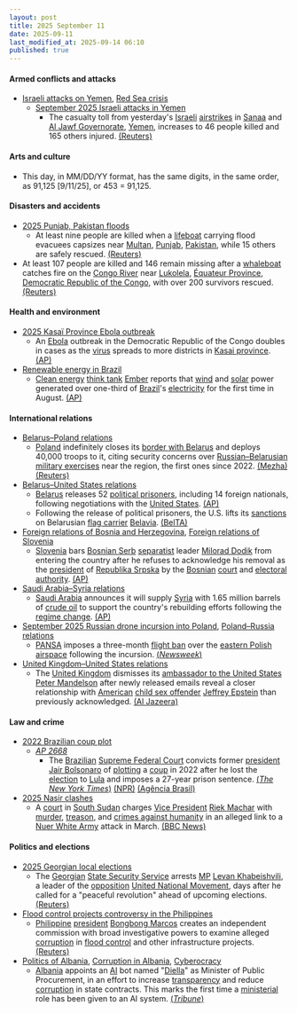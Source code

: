 ```yaml
---
layout: post
title: 2025 September 11
date: 2025-09-11
last_modified_at: 2025-09-14 06:10
published: true
---
```



#### Armed conflicts and attacks

* [Israeli attacks on Yemen](https://en.wikipedia.org/wiki/Israeli_attacks_on_Yemen_%28May_2025%E2%80%93present%29 "Israeli attacks on Yemen (May 2025–present)"), [Red Sea crisis](https://en.wikipedia.org/wiki/Red_Sea_crisis "Red Sea crisis")
  * [September 2025 Israeli attacks in Yemen](https://en.wikipedia.org/wiki/September_2025_Israeli_attacks_in_Yemen "September 2025 Israeli attacks in Yemen")
    * The casualty toll from yesterday's [Israeli](https://en.wikipedia.org/wiki/Israel "Israel") [airstrikes](https://en.wikipedia.org/wiki/Airstrike "Airstrike") in [Sanaa](https://en.wikipedia.org/wiki/Sanaa "Sanaa") and [Al Jawf Governorate](https://en.wikipedia.org/wiki/Al_Jawf_Governorate "Al Jawf Governorate"), [Yemen](https://en.wikipedia.org/wiki/Yemen "Yemen"), increases to 46 people killed and 165 others injured. [(Reuters)](https://www.reuters.com/world/middle-east/death-toll-rises-46-israeli-raids-yemen-2025-09-11/)

#### Arts and culture

* This day, in MM/DD/YY format, has the same digits, in the same order, as 91,125 [9/11/25], or 453 = 91,125.

#### Disasters and accidents

* [2025 Punjab, Pakistan floods](https://en.wikipedia.org/wiki/2025_Punjab%2C_Pakistan_floods "2025 Punjab, Pakistan floods")
  * At least nine people are killed when a [lifeboat](https://en.wikipedia.org/wiki/Lifeboat_%28rescue%29 "Lifeboat (rescue)") carrying flood evacuees capsizes near [Multan](https://en.wikipedia.org/wiki/Multan "Multan"), [Punjab](https://en.wikipedia.org/wiki/Punjab%2C_Pakistan "Punjab, Pakistan"), [Pakistan](https://en.wikipedia.org/wiki/Pakistan "Pakistan"), while 15 others are safely rescued. [(Reuters)](https://www.reuters.com/business/environment/boat-capsizes-pakistan-floods-killing-nine-authorities-say-2025-09-12/)
* At least 107 people are killed and 146 remain missing after a [whaleboat](https://en.wikipedia.org/wiki/Whaleboat "Whaleboat") catches fire on the [Congo River](https://en.wikipedia.org/wiki/Congo_River "Congo River") near [Lukolela](https://en.wikipedia.org/wiki/Lukolela "Lukolela"), [Équateur Province](https://en.wikipedia.org/wiki/%C3%89quateur_Province "Équateur Province"), [Democratic Republic of the Congo](https://en.wikipedia.org/wiki/Democratic_Republic_of_the_Congo "Democratic Republic of the Congo"), with over 200 survivors rescued. [(Reuters)](https://www.reuters.com/world/africa/least-107-killed-congo-whaleboat-sinks-river-2025-09-12/)

#### Health and environment

* [2025 Kasaï Province Ebola outbreak](https://en.wikipedia.org/wiki/2025_Kasa%C3%AF_Province_Ebola_outbreak "2025 Kasaï Province Ebola outbreak")
  * An [Ebola](https://en.wikipedia.org/wiki/Ebola "Ebola") outbreak in the Democratic Republic of the Congo doubles in cases as the [virus](https://en.wikipedia.org/wiki/Virus "Virus") spreads to more districts in [Kasai province](https://en.wikipedia.org/wiki/Kasai_province "Kasai province"). [(AP)](https://apnews.com/article/congo-ebola-kasai-outbreak-b4dfd340373d2f5e4ce2ce40b1eba6e0)
* [Renewable energy in Brazil](https://en.wikipedia.org/wiki/Renewable_energy_in_Brazil "Renewable energy in Brazil")
  * [Clean energy](https://en.wikipedia.org/wiki/Clean_energy "Clean energy") [think tank](https://en.wikipedia.org/wiki/Think_tank "Think tank") [Ember](https://en.wikipedia.org/wiki/Ember_%28non-profit_organisation%29 "Ember (non-profit organisation)") reports that [wind](https://en.wikipedia.org/wiki/Wind_power "Wind power") and [solar](https://en.wikipedia.org/wiki/Solar_power_in_Brazil "Solar power in Brazil") power generated over one-third of [Brazil](https://en.wikipedia.org/wiki/Brazil "Brazil")'s [electricity](https://en.wikipedia.org/wiki/Energy_in_Brazil "Energy in Brazil") for the first time in August. [(AP)](https://apnews.com/article/brazil-wind-solar-power-electricity-renewable-energy-13eef596389803e8b801f26e7888fb97)

#### International relations

* [Belarus–Poland relations](https://en.wikipedia.org/wiki/Belarus%E2%80%93Poland_relations "Belarus–Poland relations")
  * [Poland](https://en.wikipedia.org/wiki/Poland "Poland") indefinitely closes its [border with Belarus](https://en.wikipedia.org/wiki/Belarus-Poland_border "Belarus-Poland border") and deploys 40,000 troops to it, citing security concerns over [Russian–Belarusian military exercises](https://en.wikipedia.org/wiki/Zapad_2025 "Zapad 2025") near the region, the first ones since 2022. [(Mezha)](https://mezha.net/eng/bukvy/poland-deploys-40-000-troops-near-belarus-and-russia-borders-amid-rising-tensions/) [(Reuters)](https://www.reuters.com/world/europe/poland-close-belarus-border-due-russia-led-military-exercises-pm-says-2025-09-09/)
* [Belarus–United States relations](https://en.wikipedia.org/wiki/Belarus%E2%80%93United_States_relations "Belarus–United States relations")
  * [Belarus](https://en.wikipedia.org/wiki/Belarus "Belarus") releases 52 [political prisoners](https://en.wikipedia.org/wiki/Political_prisoners_in_Belarus "Political prisoners in Belarus"), including 14 foreign nationals, following negotiations with the [United States](https://en.wikipedia.org/wiki/United_States "United States"). [(AP)](https://apnews.com/article/belarus-prisoners-us-lithuania-c217e9bb36b9303e0fa2acd8e0492b37)
  * Following the release of political prisoners, the U.S. lifts its [sanctions](https://en.wikipedia.org/wiki/List_of_people_and_organizations_sanctioned_in_relation_to_human_rights_violations_in_Belarus "List of people and organizations sanctioned in relation to human rights violations in Belarus") on Belarusian [flag carrier](https://en.wikipedia.org/wiki/Flag_carrier "Flag carrier") [Belavia](https://en.wikipedia.org/wiki/Belavia "Belavia"). [(BelTA)](https://eng.belta.by/president/view/usa-lifts-sanctions-from-belarus-belavia-airline-171373-2025/)
* [Foreign relations of Bosnia and Herzegovina](https://en.wikipedia.org/wiki/Foreign_relations_of_Bosnia_and_Herzegovina "Foreign relations of Bosnia and Herzegovina"), [Foreign relations of Slovenia](https://en.wikipedia.org/wiki/Foreign_relations_of_Slovenia "Foreign relations of Slovenia")
  * [Slovenia](https://en.wikipedia.org/wiki/Slovenia "Slovenia") bars [Bosnian Serb](https://en.wikipedia.org/wiki/Bosnian_Serb "Bosnian Serb") [separatist](https://en.wikipedia.org/wiki/Separatism "Separatism") leader [Milorad Dodik](https://en.wikipedia.org/wiki/Milorad_Dodik "Milorad Dodik") from entering the country after he refuses to acknowledge his removal as the [president](https://en.wikipedia.org/wiki/President_of_Republika_Srpska "President of Republika Srpska") of [Republika Srpska](https://en.wikipedia.org/wiki/Republika_Srpska "Republika Srpska") by the [Bosnian](https://en.wikipedia.org/wiki/Bosnia_and_Herzegovina "Bosnia and Herzegovina") [court](https://en.wikipedia.org/wiki/Court_of_Bosnia_and_Herzegovina "Court of Bosnia and Herzegovina") and [electoral authority](https://en.wikipedia.org/wiki/Central_Election_Commission_of_Bosnia_and_Herzegovina "Central Election Commission of Bosnia and Herzegovina"). [(AP)](https://apnews.com/article/slovenia-bosnia-dodik-sanctions-b028e5ede51c69dad7d82c086a9a097e)
* [Saudi Arabia–Syria relations](https://en.wikipedia.org/wiki/Saudi_Arabia%E2%80%93Syria_relations "Saudi Arabia–Syria relations")
  * [Saudi Arabia](https://en.wikipedia.org/wiki/Saudi_Arabia "Saudi Arabia") announces it will supply [Syria](https://en.wikipedia.org/wiki/Syria "Syria") with 1.65 million barrels of [crude oil](https://en.wikipedia.org/wiki/Crude_oil "Crude oil") to support the country's rebuilding efforts following the [regime change](https://en.wikipedia.org/wiki/Fall_of_the_Assad_regime "Fall of the Assad regime"). [(AP)](https://apnews.com/article/syria-saudi-crude-oil-d923ae1c8488ccdd7b2f921d60a788ce)
* [September 2025 Russian drone incursion into Poland](https://en.wikipedia.org/wiki/September_2025_Russian_drone_incursion_into_Poland "September 2025 Russian drone incursion into Poland"), [Poland–Russia relations](https://en.wikipedia.org/wiki/Poland%E2%80%93Russia_relations "Poland–Russia relations")
  * [PANSA](https://en.wikipedia.org/wiki/PANSA "PANSA") imposes a three-month [flight ban](https://en.wikipedia.org/wiki/Prohibited_airspace "Prohibited airspace") over the [eastern Polish](https://en.wikipedia.org/wiki/Eastern_Poland "Eastern Poland") [airspace](https://en.wikipedia.org/wiki/Airspace "Airspace") following the incursion. [(*Newsweek*)](https://www.newsweek.com/poland-nato-russia-drones-2128073)
* [United Kingdom–United States relations](https://en.wikipedia.org/wiki/United_Kingdom%E2%80%93United_States_relations "United Kingdom–United States relations")
  * The [United Kingdom](https://en.wikipedia.org/wiki/United_Kingdom "United Kingdom") dismisses its [ambassador to the United States](https://en.wikipedia.org/wiki/List_of_ambassadors_of_the_United_Kingdom_to_the_United_States "List of ambassadors of the United Kingdom to the United States") [Peter Mandelson](https://en.wikipedia.org/wiki/Peter_Mandelson "Peter Mandelson") after newly released emails reveal a closer relationship with [American](https://en.wikipedia.org/wiki/Americans "Americans") [child sex offender](https://en.wikipedia.org/wiki/Child_sex_offender "Child sex offender") [Jeffrey Epstein](https://en.wikipedia.org/wiki/Jeffrey_Epstein "Jeffrey Epstein") than previously acknowledged. [(Al Jazeera)](https://www.aljazeera.com/news/2025/9/11/uk-fires-ambassador-to-us-peter-mandelson-over-links-to-epstein)

#### Law and crime

* [2022 Brazilian coup plot](https://en.wikipedia.org/wiki/2022_Brazilian_coup_plot "2022 Brazilian coup plot")
  * *[AP 2668](https://en.wikipedia.org/wiki/AP_2668 "AP 2668")*
    * The [Brazilian](https://en.wikipedia.org/wiki/Brazil "Brazil") [Supreme Federal Court](https://en.wikipedia.org/wiki/Supreme_Federal_Court "Supreme Federal Court") convicts former [president](https://en.wikipedia.org/wiki/President_of_Brazil "President of Brazil") [Jair Bolsonaro](https://en.wikipedia.org/wiki/Jair_Bolsonaro "Jair Bolsonaro") of [plotting](https://en.wikipedia.org/wiki/Criminal_conspiracy "Criminal conspiracy") a [coup](https://en.wikipedia.org/wiki/Coup "Coup") in 2022 after he lost the [election](https://en.wikipedia.org/wiki/2022_Brazilian_presidential_election "2022 Brazilian presidential election") to [Lula](https://en.wikipedia.org/wiki/Luiz_In%C3%A1cio_Lula_da_Silva "Luiz Inácio Lula da Silva") and imposes a 27-year prison sentence. [(*The New York Times*)](https://www.nytimes.com/2025/09/11/world/americas/brazil-supreme-court-bolsonaro-coup-convict.html) [(NPR)](https://www.npr.org/2025/09/11/nx-s1-5535658/bolsonaro-brazil-coup-trial) [(Agência Brasil)](https://agenciabrasil.ebc.com.br/justica/noticia/2025-09/stf-condena-bolsonaro-27-anos-e-tres-meses-de-prisao)
* [2025 Nasir clashes](https://en.wikipedia.org/wiki/2025_Nasir_clashes "2025 Nasir clashes")
  * A [court](https://en.wikipedia.org/wiki/Judiciary_of_South_Sudan "Judiciary of South Sudan") in [South Sudan](https://en.wikipedia.org/wiki/South_Sudan "South Sudan") charges [Vice President](https://en.wikipedia.org/wiki/Vice_President_of_South_Sudan "Vice President of South Sudan") [Riek Machar](https://en.wikipedia.org/wiki/Riek_Machar "Riek Machar") with [murder](https://en.wikipedia.org/wiki/Murder "Murder"), [treason](https://en.wikipedia.org/wiki/Treason "Treason"), and [crimes against humanity](https://en.wikipedia.org/wiki/Crimes_against_humanity "Crimes against humanity") in an alleged link to a [Nuer White Army](https://en.wikipedia.org/wiki/Nuer_White_Army "Nuer White Army") attack in March. [(BBC News)](https://www.bbc.com/news/articles/c07vkln2ezro)

#### Politics and elections

* [2025 Georgian local elections](https://en.wikipedia.org/wiki/2025_Georgian_local_elections "2025 Georgian local elections")
  * The [Georgian](https://en.wikipedia.org/wiki/Georgia_%28country%29 "Georgia (country)") [State Security Service](https://en.wikipedia.org/wiki/State_Security_Service_of_Georgia "State Security Service of Georgia") arrests [MP](https://en.wikipedia.org/wiki/Parliament_of_Georgia "Parliament of Georgia") [Levan Khabeishvili](https://en.wikipedia.org/wiki/Levan_Khabeishvili "Levan Khabeishvili"), a leader of the [opposition](https://en.wikipedia.org/wiki/Opposition_%28politics%29 "Opposition (politics)") [United National Movement](https://en.wikipedia.org/wiki/United_National_Movement "United National Movement"), days after he called for a "peaceful revolution" ahead of upcoming elections. [(Reuters)](https://www.reuters.com/world/georgia-arrests-opposition-figure-who-urged-peaceful-revolution-polls-2025-09-11/)
* [Flood control projects controversy in the Philippines](https://en.wikipedia.org/wiki/Flood_control_projects_controversy_in_the_Philippines_%282024%E2%80%932025%29 "Flood control projects controversy in the Philippines (2024–2025)")
  * [Philippine](https://en.wikipedia.org/wiki/Philippines "Philippines") [president](https://en.wikipedia.org/wiki/President_of_the_Philippines "President of the Philippines") [Bongbong Marcos](https://en.wikipedia.org/wiki/Bongbong_Marcos "Bongbong Marcos") creates an independent commission with broad investigative powers to examine alleged [corruption](https://en.wikipedia.org/wiki/Corruption_in_the_Philippines "Corruption in the Philippines") in [flood control](https://en.wikipedia.org/wiki/Flood_control "Flood control") and other infrastructure projects. [(Reuters)](https://www.reuters.com/sustainability/philippines-forms-independent-body-probe-anomalies-infrastructure-projects-2025-09-11/)
* [Politics of Albania](https://en.wikipedia.org/wiki/Politics_of_Albania "Politics of Albania"), [Corruption in Albania](https://en.wikipedia.org/wiki/Corruption_in_Albania "Corruption in Albania"), [Cyberocracy](https://en.wikipedia.org/wiki/Cyberocracy "Cyberocracy")
  * [Albania](https://en.wikipedia.org/wiki/Albania "Albania") appoints an [AI](https://en.wikipedia.org/wiki/Artificial_intelligence "Artificial intelligence") bot named "[Diella](https://en.wikipedia.org/wiki/Diella_%28AI_system%29 "Diella (AI system)")" as Minister of Public Procurement, in an effort to increase [transparency](https://en.wikipedia.org/wiki/Transparency_%28behavior%29 "Transparency (behavior)") and reduce [corruption](https://en.wikipedia.org/wiki/Corruption "Corruption") in state contracts. This marks the first time a [ministerial](https://en.wikipedia.org/wiki/Minister_%28government%29 "Minister (government)") role has been given to an AI system. [(*Tribune*)](https://tribune.com.pk/story/2566250/albania-names-ai-bot-as-minister-to-oversee-procurement-fight-corruption)
